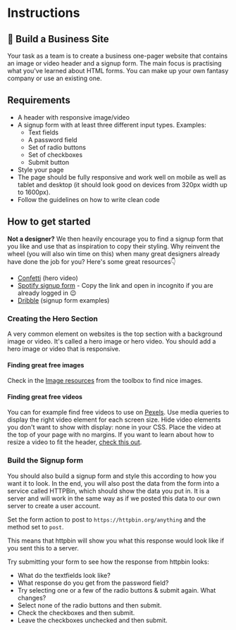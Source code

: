 # Instructions

## 🏢 Build a Business Site

Your task as a team is to create a business one-pager website that contains an image or video header and a signup form. The main focus is practising what you've learned about HTML forms. You can make up your own fantasy company or use an existing one.

## Requirements

- A header with responsive image/video
- A signup form with at least three different input types. Examples:
  - Text fields
  - A password field
  - Set of radio buttons
  - Set of checkboxes
  - Submit button
- Style your page
- The page should be fully responsive and work well on mobile as well as tablet and desktop (it should look good on devices from 320px width up to 1600px).
- Follow the guidelines on how to write clean code

## How to get started
**Not a designer?** We then heavily encourage you to find a signup form that you like and use that as inspiration to copy their styling. Why reinvent the wheel (you will also win time on this) when many great designers already have done the job for you? Here's some great resources👇

- [Confetti](https://confetti.events/sv/) (hero video)
- [Spotify signup form](https://www.spotify.com/se/signup) - Copy the link and open in incognito if you are already logged in 😉
- [Dribble](https://dribbble.com/search/signup-form) (signup form examples)

### Creating the Hero Section

A very common element on websites is the top section with a background image or video. It's called a hero image or hero video. You should add a hero image or video that is responsive.

#### Finding great free images

Check in the [Image resources](/04237e2fdd624562acd58643dac93016) from the toolbox to find nice images.

#### Finding great free videos

You can for example find free videos to use on [Pexels](https://www.pexels.com/videos/). Use media queries to display the right video element for each screen size. Hide video elements you don't want to show with display: none in your CSS. Place the video at the top of your page with no margins. If you want to learn about how to resize a video to fit the header, [check this out](https://www.w3schools.com/css/css3_object-fit.asp).

### Build the Signup form

You should also build a signup form and style this according to how you want it to look. In the end, you will also post the data from the form into a service called HTTPBin, which should show the data you put in. It is a server and will work in the same way as if we posted this data to our own server to create a user account.

Set the form action to post to `https://httpbin.org/anything` and the method set to `post`.

This means that httpbin will show you what this response would look like if you sent this to a server.

Try submitting your form to see how the response from httpbin looks:

- What do the textfields look like?
- What response do you get from the password field?
- Try selecting one or a few of the radio buttons & submit again. What changes?
- Select none of the radio buttons and then submit.
- Check the checkboxes and then submit.
- Leave the checkboxes unchecked and then submit.
